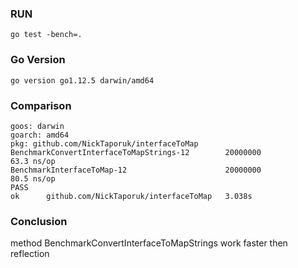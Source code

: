 ### RUN
    go test -bench=.
### Go Version
    go version go1.12.5 darwin/amd64
### Comparison

    goos: darwin
    goarch: amd64
    pkg: github.com/NickTaporuk/interfaceToMap
    BenchmarkConvertInterfaceToMapStrings-12        20000000                63.3 ns/op
    BenchmarkInterfaceToMap-12                      20000000                80.5 ns/op
    PASS
    ok      github.com/NickTaporuk/interfaceToMap   3.038s

### Conclusion

method BenchmarkConvertInterfaceToMapStrings work faster then reflection

